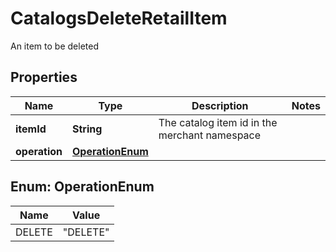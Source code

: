 

# CatalogsDeleteRetailItem

An item to be deleted

## Properties

| Name | Type | Description | Notes |
|------------ | ------------- | ------------- | -------------|
|**itemId** | **String** | The catalog item id in the merchant namespace |  |
|**operation** | [**OperationEnum**](#OperationEnum) |  |  |



## Enum: OperationEnum

| Name | Value |
|---- | -----|
| DELETE | &quot;DELETE&quot; |



